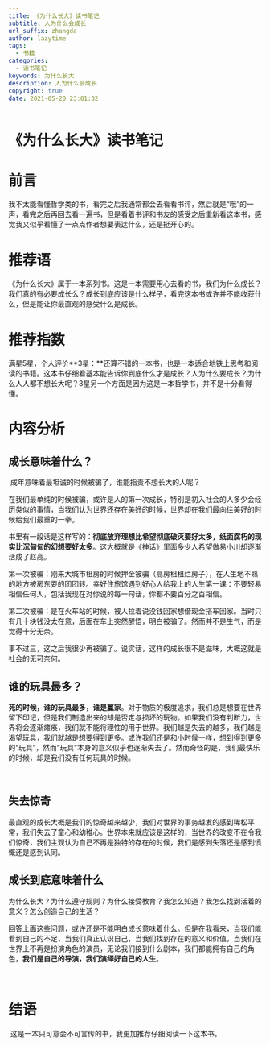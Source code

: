 ```yaml
---
title: 《为什么长大》读书笔记
subtitle: 人为什么会成长
url_suffix: zhangda
author: lazytime
tags:
  - 书籍
categories:
  - 读书笔记
keywords: 为什么长大
description: 人为什么会成长
copyright: true
date: 2021-05-20 23:01:32
---
```


# 《为什么长大》读书笔记

# 前言

​	我不太能看懂哲学类的书，看完之后我通常都会去看看书评，然后就是“哦”的一声，看完之后再回去看一遍书，但是看着书评和书友的感受之后重新看这本书，感觉我又似乎看懂了一点点作者想要表达什么，还是挺开心的。

<!-- more -->

# 推荐语

​	《为什么长大》属于一本系列书。这是一本需要用心去看的书，我们为什么成长？我们真的有必要成长么？成长到底应该是什么样子，看完这本书或许并不能收获什么，但是能让你最直观的感受什么是成长。



# 推荐指数

​	满星5星，个人评价**3星：**还算不错的一本书，也是一本适合地铁上思考和阅读的书籍。这本书仔细看基本能告诉你到底什么才是成长？人为什么要成长？为什么人人都不想长大呢？3星另一个方面是因为这是一本哲学书，并不是十分看得懂。



# 内容分析

## 成长意味着什么？

​	成年意味着最坦诚的时候被骗了，谁能指责不想长大的人呢？

​	在我们最单纯的时候被骗，或许是人的第一次成长，特别是初入社会的人多少会经历类似的事情，当我们认为世界还存在美好的时候，世界却在我们最向往美好的时候给我们最重的一拳。

​	书里有一段话是这样写的：**彻底放弃理想比希望彻底破灭要好太多，纸面腐朽的现实比沉甸甸的幻想要好太多**。这大概就是《神话》里面多少人希望做易小川却逐渐活成了赵高。

​	第一次被骗：刚来大城市租房的时候押金被骗（高房租租烂房子），在人生地不熟的地方被房东耍的团团转。幸好住旅馆遇到好心人给我上的人生第一课：不要轻易相信任何人，包括我现在对你说的每一句话，你都不要百分之百相信。

​	第二次被骗：是在火车站的时候，被人拉着说没钱回家想借现金搭车回家。当时只有几十块钱没太在意，后面在车上突然醒悟，明白被骗了。然而并不是生气，而是觉得十分无奈。

​	事不过三，这之后我很少再被骗了。说实话，这样的成长很不是滋味，大概这就是社会的无可奈何。



## 谁的玩具最多？

​	**死的时候，谁的玩具最多，谁是赢家**。对于物质的极度追求，我们总是想要在世界留下印记，但是我们制造出来的却是否定与损坏的玩物。如果我们没有判断力，世界将会逐渐瘫痪，我们就不能将理性的用于世界。我们越是失去的越多，我们越是渴望玩具，我们就越是想要得到更多。或许我们还是和小时候一样，想到得到更多的“玩具”，然而“玩具”本身的意义似乎也逐渐失去了。然而奇怪的是，我们最快乐的时候，却是我们没有任何玩具的时候。

​	

## 失去惊奇

​	最直观的成长大概是我们的惊奇越来越少，我们对世界的事务越发的感到稀松平常，我们失去了童心和幼稚心。世界本来就应该是这样的，当世界的改变不在令我们惊奇，我们主观认为自己不再是独特的存在的时候，我们是感到失落还是感到愤慨还是感到认同。



## 成长到底意味着什么

​	为什么长大？为什么遵守规则？为什么接受教育？我怎么知道？我怎么找到活着的意义？怎么创造自己的生活？

​	回答上面这些问题，或许还是不能明白成长意味着什么。但是在我看来，当我们能看到自己的不足，当我们真正认识自己，当我们找到存在的意义和价值，当我们在世界上不再是扮演角色的演员，无论我们接到什么剧本，我们都能拥有自己的角色，**我们是自己的导演，我们演绎好自己的人生**。

​	

# 结语

​	这是一本只可意会不可言传的书，我更加推荐仔细阅读一下这本书。

